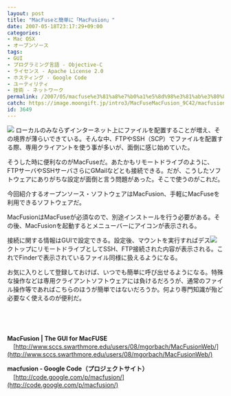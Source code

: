 ```yaml
---
layout: post
title: "MacFuseと簡単に「MacFusion」"
date: 2007-05-18T23:17:29+09:00
categories:
- Mac OSX
- オープンソース
tags: 
- GUI
- プログラミング言語 - Objective-C
- ライセンス - Apache License 2.0
- ホスティング - Google Code
- ユーティリティ
- 技術 - ネットワーク
permalink: /2007/05/macfuse%e3%81%a8%e7%b0%a1%e5%8d%98%e3%81%ab%e3%80%8cmacfusion%e3%80%8d/
catch: https://image.moongift.jp/intro3/MacFuseMacFusion_9C42/macfusion3_thumb1.png
id: 3649
---
```

[![](https://image.moongift.jp/intro3/MacFuseMacFusion_9C42/macfusion1_thumb2.png)](https://image.moongift.jp/intro3/MacFuseMacFusion_9C42/macfusion14.png) ローカルのみならずインターネット上にファイルを配置することが増え、その境界が薄らいできている。そんな中、FTPやSSH（SCP）でファイルを配置する際、専用クライアントを使う事が多いが、面倒に感じ始めていた。

 

そうした時に便利なのがMacFuseだ。あたかもリモートドライブのように、FTPサーバやSSHサーバさらにGMailなどとも接続できる。だが、こうしたソフトウェアにありがちな設定が面倒と言う問題があった。そこで使うのがこれだ。

 

今回紹介するオープンソース・ソフトウェアはMacFusion、手軽にMacFuseを利用できるソフトウェアだ。

 <!--more--> 

MacFusionはMacFuseが必須なので、別途インストールを行う必要がある。その後、MacFusionを起動するとメニューバーにアイコンが表示される。

 

接続に関する情報はGUIで設定できる。設定後、マウントを実行すればデス[![](https://image.moongift.jp/intro3/MacFuseMacFusion_9C42/macfusion3_thumb1.png)](https://image.moongift.jp/intro3/MacFuseMacFusion_9C42/macfusion33.png) クトップにリモートドライブとしてSSH、FTP接続された内容が表示される。これでFinderで表示されているファイル同様に扱えるようになる。

 

お気に入りとして登録しておけば、いつでも簡単に呼び出せるようになる。特殊な操作などは専用クライアントソフトウェアには負けるだろうが、通常のファイル操作等であればこちらのほうが簡単ではないだろうか。何より専門知識が殆ど必要なく使えるのが便利だ。

 

&nbsp;

 

&nbsp;

 

**MacFusion | The GUI for MacFUSE**  
　[http://www.sccs.swarthmore.edu/users/08/mgorbach/MacFusionWeb/](http://www.sccs.swarthmore.edu/users/08/mgorbach/MacFusionWeb/)

 

**macfusion - Google Code（プロジェクトサイト）**  
　[http://code.google.com/p/macfusion/](http://code.google.com/p/macfusion/)

